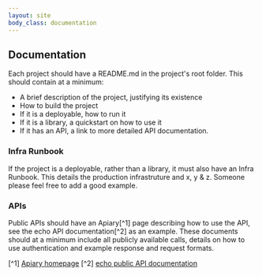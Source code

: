 ```yaml
---
layout: site
body_class: documentation
---
```


## Documentation

Each project should have a README.md in the project's root folder. This should contain at a minimum:

* A brief description of the project, justifying its existence
* How to build the project
* If it is a deployable, how to run it
* If it is a library, a quickstart on how to use it
* If it has an API, a link to more detailed API documentation.

### Infra Runbook

If the project is a deployable, rather than a library, it must also have an Infra Runbook. This details the production
infrastruture and x, y & z. Someone please feel free to add a good example.

### APIs

Public APIs should have an Apiary[^1] page describing how to use the API, see the echo API documentation[^2] as an
example. These documents should at a minimum include all publicly available calls, details on how to use authentication
and example response and request formats.




[^1] [Apiary homepage](https://apiary.io/)
[^2] [echo public API documentation](http://docs.talisecho.apiary.io/)
